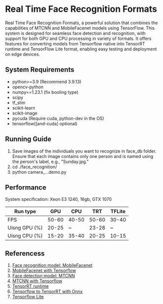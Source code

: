 # Real Time Face Recognition Formats
Real Time Face Recognition Formats, a powerful solution that combines the capabilities of MTCNN and MobileFacenet models using TensorFlow. This system is designed for seamless face detection and recognition, with support for both GPU and CPU processing in variety of formats. It offers features for converting models from Tensorflow native into TensorRT runtime and TensorFlow Lite format, enabling easy testing and deployment on edge devices.

## System Requirements
- python>=3.9 (Recommend 3.9.13)
- opencv-python
- numpy==1.23.1 (fix booling type)
- scipy
- tf_slim
- scikit-learn
- scikit-image
- pycuda (Require cuda, python-dev in the OS)
- tensorflow([and-cuda] optional)
## Running Guide
1. Save images of the individuals you want to recognize in face_db folder. Ensure that each image contains only one person and is named using the person's label, e.g., "Sunday.jpg."
2. cd ./face_recognition/
3. python camera_...demo.py

## Performance
System specification: Xeon E3 1240, 16gb, GTX 1070

| Run type |  GPU  |  CPU  |  TRT  |  TFLite  |
| -------- | ----- | ----- | ----- | -------- |
|   FPS    | 50-60 | 40-50 | 50-60 |  30-40   |
|   Uisng GPU (%)  |  20-25  |    ~    |  23-28  |    ~    |  
|   Uisng CPU (%)  |  15-20  |  35-40  |  20-25  |  10-15  |  


## Referencess
1. [Face recognition model: MobileFacenet](https://arxiv.org/abs/1804.07573)
2. [MobileFacenet with Tensorflow](https://github.com/sirius-ai/MobileFaceNet_TF)
3. [Face detection model: MTCNN](https://arxiv.org/abs/1604.02878)
4. [MTCNN with Tensorflow](https://github.com/AITTSMD/MTCNN-Tensorflow)
5. [TensorRT runtime](https://docs.nvidia.com/deeplearning/frameworks/tf-trt-user-guide/index.html?fbclid=IwAR21MoF2yeZWshuXywCMP97iM_TSFTdI_gboOz4tLQlJF6Exrn8Gik9UlHs)
6. [Tensorflow to TensorRT with Onnx](https://github.com/riotu-lab/tf2trt_with_onnx)
7. [Tensorflow Lite](https://www.tensorflow.org/lite/guide)
